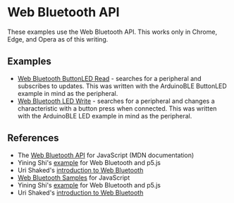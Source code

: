 # Web Bluetooth API

These examples use the Web Bluetooth API. This works only in Chrome, Edge, and Opera as of this writing.

## Examples
* [Web Bluetooth ButtonLED Read](web-bluetooth-buttonLED-read) - searches for a peripheral and subscribes to updates. This was written with the ArduinoBLE ButtonLED example in mind as the peripheral.
* [Web Bluetooth LED Write](web-bluetooth-LED-write) - searches for a peripheral and changes a characteristic with a button press when connected. This was written with the ArduinoBLE LED example in mind as the peripheral.


## References
* The [Web Bluetooth API](https://developer.mozilla.org/en-US/docs/Web/API/Web_Bluetooth_API) for JavaScript (MDN documentation)
* Yining Shi's [example](https://github.com/yining1023/arduino101CuriePME/tree/master/example1) for Web Bluetooth and p5.js
* Uri Shaked's [introduction to Web Bluetooth](https://medium.com/@urish/start-building-with-web-bluetooth-and-progressive-web-apps-6534835959a6)
* [Web Bluetooth Samples](https://googlechrome.github.io/samples/web-bluetooth/) for JavaScript
* Yining Shi's [example](https://github.com/yining1023/arduino101CuriePME/tree/master/example1) for Web Bluetooth and p5.js
* Uri Shaked's [introduction to Web Bluetooth](https://medium.com/@urish/start-building-with-web-bluetooth-and-progressive-web-apps-6534835959a6)